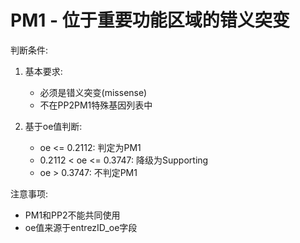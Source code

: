 # PM1 - 位于重要功能区域的错义突变

判断条件:
1. 基本要求:
   - 必须是错义突变(missense)
   - 不在PP2PM1特殊基因列表中

2. 基于oe值判断:
   - oe <= 0.2112: 判定为PM1
   - 0.2112 < oe <= 0.3747: 降级为Supporting
   - oe > 0.3747: 不判定PM1

注意事项:
- PM1和PP2不能共同使用
- oe值来源于entrezID_oe字段 